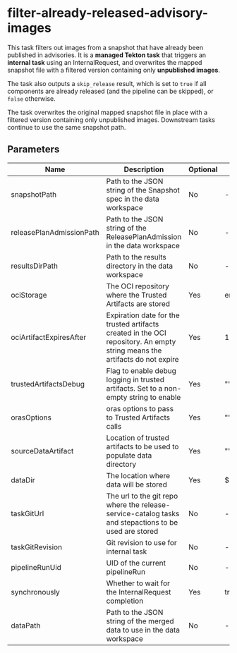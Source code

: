 # filter-already-released-advisory-images

This task filters out images from a snapshot that have already been published
in advisories. It is a **managed Tekton task** that triggers an **internal task**
using an InternalRequest, and overwrites the mapped snapshot file with a
filtered version containing only **unpublished images**.

The task also outputs a `skip_release` result, which is set to `true`
if all components are already released (and the pipeline can be skipped),
or `false` otherwise.

The task overwrites the original mapped snapshot file in place with a
filtered version containing only unpublished images.
Downstream tasks continue to use the same snapshot path.

## Parameters

| Name                     | Description                                                                                                                | Optional | Default value           |
|--------------------------|----------------------------------------------------------------------------------------------------------------------------|----------|-------------------------|
| snapshotPath             | Path to the JSON string of the Snapshot spec in the data workspace                                                         | No       | -                       |
| releasePlanAdmissionPath | Path to the JSON string of the ReleasePlanAdmission in the data workspace                                                  | No       | -                       |
| resultsDirPath           | Path to the results directory in the data workspace                                                                        | No       | -                       |
| ociStorage               | The OCI repository where the Trusted Artifacts are stored                                                                  | Yes      | empty                   |
| ociArtifactExpiresAfter  | Expiration date for the trusted artifacts created in the OCI repository. An empty string means the artifacts do not expire | Yes      | 1d                      |
| trustedArtifactsDebug    | Flag to enable debug logging in trusted artifacts. Set to a non-empty string to enable                                     | Yes      | ""                      |
| orasOptions              | oras options to pass to Trusted Artifacts calls                                                                            | Yes      | ""                      |
| sourceDataArtifact       | Location of trusted artifacts to be used to populate data directory                                                        | Yes      | ""                      |
| dataDir                  | The location where data will be stored                                                                                     | Yes      | $(workspaces.data.path) |
| taskGitUrl               | The url to the git repo where the release-service-catalog tasks and stepactions to be used are stored                      | No       | -                       |
| taskGitRevision          | Git revision to use for internal task                                                                                      | No       | -                       |
| pipelineRunUid           | UID of the current pipelineRun                                                                                             | No       | -                       |
| synchronously            | Whether to wait for the InternalRequest completion                                                                         | Yes      | true                    |
| dataPath                 | Path to the JSON string of the merged data to use in the data workspace                                                    | No       | -                       |

